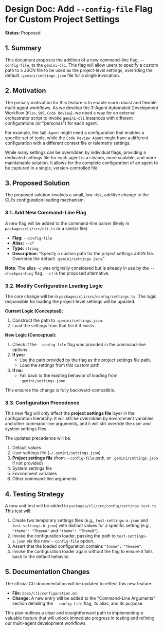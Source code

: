 # Design Doc: Add `--config-file` Flag for Custom Project Settings

**Status:** Proposed

## 1. Summary

This document proposes the addition of a new command-line flag, `--config-file`, to the `gemini-cli`. This flag will allow users to specify a custom path to a JSON file to be used as the project-level settings, overriding the default `.gemini/settings.json` file for a single invocation.

## 2. Motivation

The primary motivation for this feature is to enable more robust and flexible multi-agent workflows. As we develop the 3-Agent Automated Development Workflow (`Plan`, `SWE`, `Code Review`), we need a way for an external orchestrator script to invoke `gemini-cli` instances with different configurations (or "personas") for each agent.

For example, the `SWE Agent` might need a configuration that enables a specific set of tools, while the `Code Review Agent` might have a different configuration with a different context file or telemetry settings.

While many settings can be overridden by individual flags, providing a dedicated settings file for each agent is a cleaner, more scalable, and more maintainable solution. It allows for the complete configuration of an agent to be captured in a single, version-controlled file.

## 3. Proposed Solution

The proposed solution involves a small, low-risk, additive change to the CLI's configuration loading mechanism.

### 3.1. Add New Command-Line Flag

A new flag will be added to the command-line parser (likely in `packages/cli/src/cli.ts` or a similar file).

- **Flag:** `--config-file`
- **Alias:** `--cf`
- **Type:** `string`
- **Description:** "Specify a custom path for the project settings JSON file. Overrides the default `.gemini/settings.json`."

**Note:** The alias `-c` was originally considered but is already in use by the `--checkpointing` flag. `--cf` is the proposed alternative.

### 3.2. Modify Configuration Loading Logic

The core change will be in `packages/cli/src/config/settings.ts`. The logic responsible for loading the project-level settings will be updated.

**Current Logic (Conceptual):**

1.  Construct the path to `.gemini/settings.json`.
2.  Load the settings from that file if it exists.

**New Logic (Conceptual):**

1.  Check if the `--config-file` flag was provided in the command-line options.
2.  **If yes:**
    - Use the path provided by the flag as the project settings file path.
    - Load the settings from this custom path.
3.  **If no:**
    - Fall back to the existing behavior of loading from `.gemini/settings.json`.

This ensures the change is fully backward-compatible.

### 3.3. Configuration Precedence

This new flag will only affect the **project settings file** layer in the configuration hierarchy. It will still be overridden by environment variables and other command-line arguments, and it will still override the user and system settings files.

The updated precedence will be:

1.  Default values
2.  User settings file (`~/.gemini/settings.json`)
3.  **Project settings file** (from `--config-file` path, or `.gemini/settings.json` if not provided)
4.  System settings file
5.  Environment variables
6.  Other command-line arguments

## 4. Testing Strategy

A new unit test will be added to `packages/cli/src/config/settings.test.ts`. This test will:

1.  Create two temporary settings files (e.g., `test-settings-a.json` and `test-settings-b.json`) with distinct values for a specific setting (e.g., `"theme": "ThemeA"` and `"theme": "ThemeB"`).
2.  Invoke the configuration loader, passing the path to `test-settings-a.json` via the new `--config-file` option.
3.  Assert that the loaded configuration contains `"theme": "ThemeA"`.
4.  Invoke the configuration loader again without the flag to ensure it falls back to the default behavior.

## 5. Documentation Changes

The official CLI documentation will be updated to reflect this new feature.

- **File:** `docs/cli/configuration.md`
- **Change:** A new entry will be added to the "Command-Line Arguments" section detailing the `--config-file` flag, its alias, and its purpose.

This plan outlines a clear and straightforward path to implementing a valuable feature that will unlock immediate progress in testing and refining our multi-agent development workflows.
